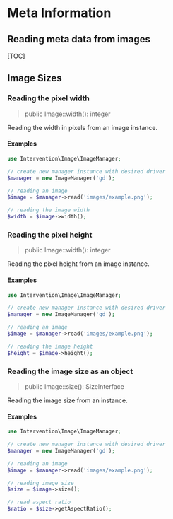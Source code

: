 # Meta Information
## Reading meta data from images

[TOC]

## Image Sizes

### Reading the pixel width

> public Image::width(): integer

Reading the width in pixels from an image instance.

#### Examples

```php
use Intervention\Image\ImageManager;

// create new manager instance with desired driver
$manager = new ImageManager('gd');

// reading an image
$image = $manager->read('images/example.png');

// reading the image width
$width = $image->width();
```

### Reading the pixel height

> public Image::width(): integer

Reading the pixel height from an image instance.

#### Examples

```php
use Intervention\Image\ImageManager;

// create new manager instance with desired driver
$manager = new ImageManager('gd');

// reading an image
$image = $manager->read('images/example.png');

// reading the image height
$height = $image->height();
```

### Reading the image size as an object

> public Image::size(): SizeInterface

Reading the image size from an instance.

#### Examples

```php
use Intervention\Image\ImageManager;

// create new manager instance with desired driver
$manager = new ImageManager('gd');

// reading an image
$image = $manager->read('images/example.png');

// reading image size
$size = $image->size();

// read aspect ratio
$ratio = $size->getAspectRatio();
```

